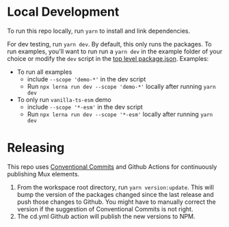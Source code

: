 # Local Development

To run this repo locally, run `yarn` to install and link dependencies.

For dev testing, run `yarn dev`. By default, this only runs the packages.
To run examples, you'll want to run run a `yarn dev` in the example folder of your choice or modify the `dev` script in the [top level package.json](./package.json).
Examples:

- To run all examples
  - include `--scope 'demo-*'` in the dev script
  - Run `npx lerna run dev --scope 'demo-*'` locally after running `yarn dev`
- To only run `vanilla-ts-esm` demo
  - include `--scope '*-esm'` in the dev script
  - Run `npx lerna run dev --scope '*-esm'` locally after running `yarn dev`

# Releasing

This repo uses [Conventional Commits](https://www.conventionalcommits.org/en/v1.0.0/)
and Github Actions for continuously publishing Mux elements.

1. From the workspace root directory, run `yarn version:update`.
   This will bump the version of the packages changed since the last release and push those changes to Github.
   You might have to manually correct the version if the suggestion of Conventional Commits is not right.
2. The cd.yml Github action will publish the new versions to NPM.
